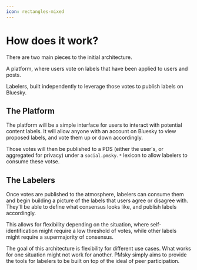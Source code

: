 ```yaml
---
icon: rectangles-mixed
---
```


# How does it work?

There are two main pieces to the initial architecture. &#x20;

A platform, where users vote on labels that have been applied to users and posts. &#x20;

Labelers,  built independently to leverage those votes to publish labels on Bluesky.

## The Platform

The platform will be a simple interface for users to interact with potential content labels.  It will allow anyone with an account on Bluesky to view proposed labels, and vote them up or down accordingly.

Those votes will then be published to a PDS (either the user's, or aggregated for privacy) under a `social.pmsky.*` lexicon to allow labelers to consume these votse.

## The Labelers

Once votes are published to the atmosphere, labelers can consume them and begin building a picture of the labels that users agree or disagree with.  They'll be able to define what consensus looks like, and publish labels accordingly. &#x20;

This allows for flexibility depending on the situation, where self-identification might require a low threshold of votes, while other labels might require a supermajority of consensus. &#x20;



The goal of this architecture is flexibility for different use cases.  What works for one situation might not work for another.  PMsky simply aims to provide the tools for labelers to be built on top of the ideal of peer participation.
